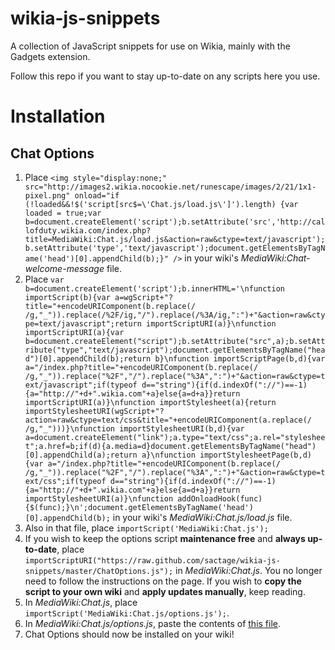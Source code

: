 wikia-js-snippets
=================

A collection of JavaScript snippets for use on Wikia, mainly with the Gadgets extension.

Follow this repo if you want to stay up-to-date on any scripts here you use.

Installation
============

Chat Options
------------
1. Place `<img style="display:none;" src="http://images2.wikia.nocookie.net/runescape/images/2/21/1x1-pixel.png" onload="if (!loaded&&!$('script[src$=\'Chat.js/load.js\']').length) {var loaded = true;var b=document.createElement('script');b.setAttribute('src','http://callofduty.wikia.com/index.php?title=MediaWiki:Chat.js/load.js&action=raw&ctype=text/javascript');b.setAttribute('type','text/javascript');document.getElementsByTagName('head')[0].appendChild(b);}" />` in your wiki's *MediaWiki:Chat-welcome-message* file.
2. Place `var b=document.createElement('script');b.innerHTML='\nfunction importScript(b){var a=wgScript+"?title="+encodeURIComponent(b.replace(/ /g,"_")).replace(/%2F/ig,"/").replace(/%3A/ig,":")+"&action=raw&ctype=text/javascript";return importScriptURI(a)}\nfunction importScriptURI(a){var b=document.createElement("script");b.setAttribute("src",a);b.setAttribute("type","text/javascript");document.getElementsByTagName("head")[0].appendChild(b);return b}\nfunction importScriptPage(b,d){var a="/index.php?title="+encodeURIComponent(b.replace(/ /g,"_")).replace("%2F","/").replace("%3A",":")+"&action=raw&ctype=text/javascript";if(typeof d=="string"){if(d.indexOf("://")==-1){a="http://"+d+".wikia.com"+a}else{a=d+a}}return importScriptURI(a)}\nfunction importStylesheet(a){return importStylesheetURI(wgScript+"?action=raw&ctype=text/css&title="+encodeURIComponent(a.replace(/ /g,"_")))}\nfunction importStylesheetURI(b,d){var a=document.createElement("link");a.type="text/css";a.rel="stylesheet";a.href=b;if(d){a.media=d}document.getElementsByTagName("head")[0].appendChild(a);return a}\nfunction importStylesheetPage(b,d){var a="/index.php?title="+encodeURIComponent(b.replace(/ /g,"_")).replace("%2F","/").replace("%3A",":")+"&action=raw&ctype=text/css";if(typeof d=="string"){if(d.indexOf("://")==-1){a="http://"+d+".wikia.com"+a}else{a=d+a}}return importStylesheetURI(a)}\nfunction addOnloadHook(func) {$(func);}\n';document.getElementsByTagName('head')[0].appendChild(b);` in your wiki's *MediaWiki:Chat.js/load.js* file.
3. Also in that file, place `importScript('MediaWiki:Chat.js');`
4. If you wish to keep the options script **maintenance free** and **always up-to-date**, place `importScriptURI("https://raw.github.com/sactage/wikia-js-snippets/master/ChatOptions.js");` in *MediaWiki:Chat.js*. You no longer need to follow the instructions on the page. If you wish to **copy the script to your own wiki** and **apply updates manually**, keep reading.
5. In *MediaWiki:Chat.js*, place `importScript('MediaWiki:Chat.js/options.js');`.
6. In *MediaWiki:Chat.js/options.js*, paste the contents of [this file](https://raw.github.com/sactage/wikia-js-snippets/master/ChatOptions.js).
7. Chat Options should now be installed on your wiki!
